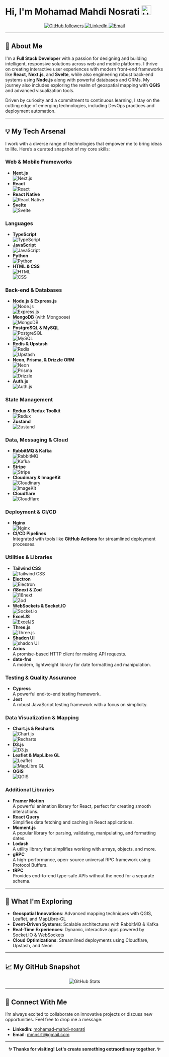 <!-- Enhanced & Unique README for Mohamad Mahdi Nosrati -->

# Hi, I'm **Mohamad Mahdi Nosrati** <img src="https://media.giphy.com/media/hvRJCLFzcasrR4ia7z/giphy.gif" width="30px" alt="Hi!" />

<p align="center">
  <a href="https://github.com/mmnsrti">
    <img src="https://img.shields.io/github/followers/mmnsrti?label=Follow&style=social" alt="GitHub followers" />
  </a>
  <a href="https://www.linkedin.com/in/mohammad-mahdi-nosrati-9bb418346/">
    <img src="https://img.shields.io/badge/LinkedIn-Connect-blue" alt="LinkedIn" />
  </a>
  <a href="mailto:mmnsrti@gmail.com">
    <img src="https://img.shields.io/badge/Email-Contact-red" alt="Email" />
  </a>
</p>

---

## 🚀 About Me

I'm a **Full Stack Developer** with a passion for designing and building intelligent, responsive solutions across web and mobile platforms. I thrive on creating interactive user experiences with modern front-end frameworks like **React**, **Next.js**, and **Svelte**, while also engineering robust back-end systems using **Node.js** along with powerful databases and ORMs. My journey also includes exploring the realm of geospatial mapping with **QGIS** and advanced visualization tools.

Driven by curiosity and a commitment to continuous learning, I stay on the cutting edge of emerging technologies, including DevOps practices and deployment automation.

---

## 💡 My Tech Arsenal

I work with a diverse range of technologies that empower me to bring ideas to life. Here’s a curated snapshot of my core skills:

### **Web & Mobile Frameworks**
- **Next.js**  
  ![Next.js](https://img.shields.io/badge/Next.js-000000?logo=next.js&logoColor=white)
- **React**  
  ![React](https://img.shields.io/badge/React-61DAFB?logo=react&logoColor=white)
- **React Native**  
  ![React Native](https://img.shields.io/badge/React_Native-61DAFB?logo=react&logoColor=white)
- **Svelte**  
  ![Svelte](https://img.shields.io/badge/Svelte-FF3E00?logo=svelte&logoColor=white)

### **Languages**
- **TypeScript**  
  ![TypeScript](https://img.shields.io/badge/TypeScript-007ACC?logo=typescript&logoColor=white)
- **JavaScript**  
  ![JavaScript](https://img.shields.io/badge/JavaScript-F7DF1E?logo=javascript&logoColor=black)
- **Python**  
  ![Python](https://img.shields.io/badge/Python-3776AB?logo=python&logoColor=white)
- **HTML & CSS**  
  ![HTML](https://img.shields.io/badge/HTML-E34F26?logo=html5&logoColor=white)  
  ![CSS](https://img.shields.io/badge/CSS-1572B6?logo=css3&logoColor=white)

### **Back-end & Databases**
- **Node.js & Express.js**  
  ![Node.js](https://img.shields.io/badge/Node.js-339933?logo=node.js&logoColor=white)  
  ![Express.js](https://img.shields.io/badge/Express.js-000000?logo=express&logoColor=white)
- **MongoDB** (with Mongoose)  
  ![MongoDB](https://img.shields.io/badge/MongoDB-47A248?logo=mongodb&logoColor=white)
- **PostgreSQL & MySQL**  
  ![PostgreSQL](https://img.shields.io/badge/PostgreSQL-336791?logo=postgresql&logoColor=white)  
  ![MySQL](https://img.shields.io/badge/MySQL-4479A1?logo=mysql&logoColor=white)
- **Redis & Upstash**  
  ![Redis](https://img.shields.io/badge/Redis-DC382D?logo=redis&logoColor=white)  
  ![Upstash](https://img.shields.io/badge/Upstash-EE3F54?logo=redis&logoColor=white)
- **Neon, Prisma, & Drizzle ORM**  
  ![Neon](https://img.shields.io/badge/Neon_DB-000000?logo=postgresql&logoColor=white)  
  ![Prisma](https://img.shields.io/badge/Prisma-2D3748?logo=prisma&logoColor=white)  
  ![Drizzle](https://img.shields.io/badge/Drizzle_ORM-181717?logo=github&logoColor=white)
- **Auth.js**  
  ![Auth.js](https://img.shields.io/badge/Auth.js-000000?logo=authy&logoColor=white)

### **State Management**
- **Redux & Redux Toolkit**  
  ![Redux](https://img.shields.io/badge/Redux-764ABC?logo=redux&logoColor=white)
- **Zustand**  
  ![Zustand](https://img.shields.io/badge/Zustand-181717?logo=github&logoColor=white)

### **Data, Messaging & Cloud**
- **RabbitMQ & Kafka**  
  ![RabbitMQ](https://img.shields.io/badge/RabbitMQ-FF6600?logo=rabbitmq&logoColor=white)  
  ![Kafka](https://img.shields.io/badge/Apache_Kafka-231F20?logo=apache-kafka&logoColor=white)
- **Stripe**  
  ![Stripe](https://img.shields.io/badge/Stripe-008CDD?logo=stripe&logoColor=white)
- **Cloudinary & ImageKit**  
  ![Cloudinary](https://img.shields.io/badge/Cloudinary-3448C5?logo=cloudinary&logoColor=white)  
  ![ImageKit](https://img.shields.io/badge/ImageKit-0694D3?logo=ImageKit&logoColor=white)
- **Cloudflare**  
  ![Cloudflare](https://img.shields.io/badge/Cloudflare-F38020?logo=cloudflare&logoColor=white)

### **Deployment & CI/CD**
- **Nginx**  
  ![Nginx](https://img.shields.io/badge/Nginx-009639?logo=nginx&logoColor=white)
- **CI/CD Pipelines**  
  Integrated with tools like **GitHub Actions** for streamlined deployment processes.

### **Utilities & Libraries**
- **Tailwind CSS**  
  ![Tailwind CSS](https://img.shields.io/badge/Tailwind_CSS-38B2AC?logo=tailwind-css&logoColor=white)
- **Electron**  
  ![Electron](https://img.shields.io/badge/Electron-47848F?logo=electron&logoColor=white)
- **i18next & Zod**  
  ![i18next](https://img.shields.io/badge/i18next-26A69A?logo=i18next&logoColor=white)  
  ![Zod](https://img.shields.io/badge/Zod-1E1E1E?logo=github&logoColor=white)
- **WebSockets & Socket.IO**  
  ![Socket.io](https://img.shields.io/badge/Socket.io-010101?logo=socket.io&logoColor=white)
- **ExcelJS**  
  ![ExcelJS](https://img.shields.io/badge/ExcelJS-217346?logo=microsoft-excel&logoColor=white)
- **Three.js**  
  ![Three.js](https://img.shields.io/badge/Three.js-000000?logo=three.js&logoColor=white)
- **Shadcn UI**  
  ![shadcn UI](https://img.shields.io/badge/shadcn_UI-6366F1?logo=tailwindcss&logoColor=white)
- **Axios**  
  A promise-based HTTP client for making API requests.
- **date-fns**  
  A modern, lightweight library for date formatting and manipulation.

### **Testing & Quality Assurance**
- **Cypress**  
  A powerful end-to-end testing framework.
- **Jest**  
  A robust JavaScript testing framework with a focus on simplicity.

### **Data Visualization & Mapping**
- **Chart.js & Recharts**  
  ![Chart.js](https://img.shields.io/badge/Chart.js-FF6384?logo=chartdotjs&logoColor=white)  
  ![Recharts](https://img.shields.io/badge/Recharts-008FF7?logo=react&logoColor=white)
- **D3.js**  
  ![D3.js](https://img.shields.io/badge/D3.js-F9A03C?logo=d3.js&logoColor=white)
- **Leaflet & MapLibre GL**  
  ![Leaflet](https://img.shields.io/badge/Leaflet-199900?logo=leaflet&logoColor=white)  
  ![MapLibre GL](https://img.shields.io/badge/MapLibre-3844F4?logo=mapbox&logoColor=white)
- **QGIS**  
  ![QGIS](https://img.shields.io/badge/QGIS-589632?logo=qgis&logoColor=white)

### **Additional Libraries**
- **Framer Motion**  
  A powerful animation library for React, perfect for creating smooth interactions.
- **React Query**  
  Simplifies data fetching and caching in React applications.
- **Moment.js**  
  A popular library for parsing, validating, manipulating, and formatting dates.
- **Lodash**  
  A utility library that simplifies working with arrays, objects, and more.
- **gRPC**  
  A high-performance, open-source universal RPC framework using Protocol Buffers.
- **tRPC**  
  Provides end-to-end type-safe APIs without the need for a separate schema.

---

## 🌱 What I'm Exploring

- **Geospatial Innovations**: Advanced mapping techniques with QGIS, Leaflet, and MapLibre-GL  
- **Event-Driven Systems**: Scalable architectures with RabbitMQ & Kafka  
- **Real-Time Experiences**: Dynamic, interactive apps powered by Socket.IO & WebSockets  
- **Cloud Optimizations**: Streamlined deployments using Cloudflare, Upstash, and Neon

---

## 📈 My GitHub Snapshot

<p align="center">
  <img src="https://github-readme-stats.vercel.app/api?username=mmnsrti&show_icons=true&theme=dark" alt="GitHub Stats" />
</p>

---

## 🤝 Connect With Me

I’m always excited to collaborate on innovative projects or discuss new opportunities. Feel free to drop me a message:

- **LinkedIn**: [mohamad-mahdi-nosrati](https://www.linkedin.com/in/mohammad-mahdi-nosrati-9bb418346/)
- **Email**: [mmnsrti@gmail.com](mailto:mmnsrti@gmail.com)

---

<p align="center">
  <strong>✨ Thanks for visiting! Let's create something extraordinary together. ✨</strong>
</p>
